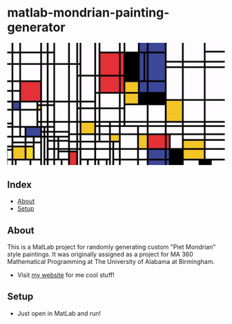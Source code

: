 # matlab-mondrian-painting-generator
  
![](mondrian-painting.jpg)

## Index ##

* [About](#about)
* [Setup](#setup)

## About

This is a MatLab project for randomly generating custom "Piet Mondrian" style paintings. It was originally assigned as a project for MA 360 Mathematical Programming at The University of Alabama at Birmingham.

* Visit [my website](https://jrquick.com) for me cool stuff!

## Setup

* Just open in MatLab and run!
